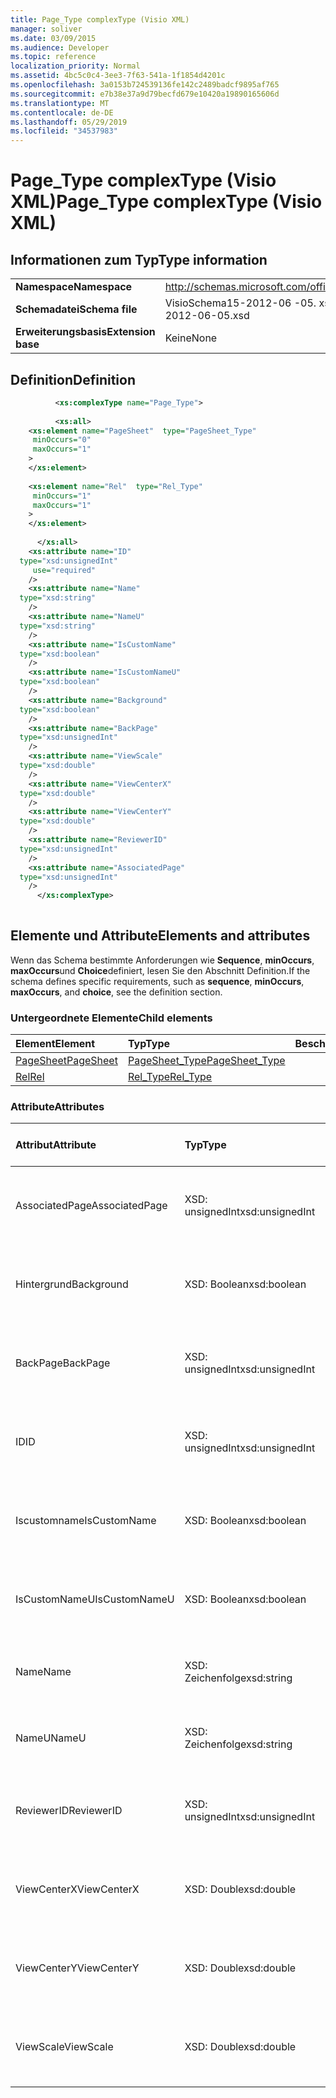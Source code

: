 ```yaml
---
title: Page_Type complexType (Visio XML)
manager: soliver
ms.date: 03/09/2015
ms.audience: Developer
ms.topic: reference
localization_priority: Normal
ms.assetid: 4bc5c0c4-3ee3-7f63-541a-1f1854d4201c
ms.openlocfilehash: 3a0153b724539136fe142c2489badcf9895af765
ms.sourcegitcommit: e7b38e37a9d79becfd679e10420a19890165606d
ms.translationtype: MT
ms.contentlocale: de-DE
ms.lasthandoff: 05/29/2019
ms.locfileid: "34537983"
---
```

# <a name="pagetype-complextype-visio-xml"></a><span data-ttu-id="2611b-102">Page_Type complexType (Visio XML)</span><span class="sxs-lookup"><span data-stu-id="2611b-102">Page_Type complexType (Visio XML)</span></span>

## <a name="type-information"></a><span data-ttu-id="2611b-103">Informationen zum Typ</span><span class="sxs-lookup"><span data-stu-id="2611b-103">Type information</span></span>

|||
|:-----|:-----|
|<span data-ttu-id="2611b-104">**Namespace**</span><span class="sxs-lookup"><span data-stu-id="2611b-104">**Namespace**</span></span> <br/> |http://schemas.microsoft.com/office/visio/2011/1/core  <br/> |
|<span data-ttu-id="2611b-105">**Schemadatei**</span><span class="sxs-lookup"><span data-stu-id="2611b-105">**Schema file**</span></span> <br/> |<span data-ttu-id="2611b-106">VisioSchema15-2012-06 -05. xsd</span><span class="sxs-lookup"><span data-stu-id="2611b-106">VisioSchema15-2012-06-05.xsd</span></span>  <br/> |
|<span data-ttu-id="2611b-107">**Erweiterungsbasis**</span><span class="sxs-lookup"><span data-stu-id="2611b-107">**Extension base**</span></span> <br/> |<span data-ttu-id="2611b-108">Keine</span><span class="sxs-lookup"><span data-stu-id="2611b-108">None</span></span>  <br/> |
   
## <a name="definition"></a><span data-ttu-id="2611b-109">Definition</span><span class="sxs-lookup"><span data-stu-id="2611b-109">Definition</span></span>

```XML
          <xs:complexType name="Page_Type">
          
          <xs:all>
    <xs:element name="PageSheet"  type="PageSheet_Type"
     minOccurs="0"
     maxOccurs="1"
    >
    </xs:element>
    
    <xs:element name="Rel"  type="Rel_Type"
     minOccurs="1"
     maxOccurs="1"
    >
    </xs:element>
    
      </xs:all>
    <xs:attribute name="ID"
  type="xsd:unsignedInt"
     use="required"
    />
    <xs:attribute name="Name"
  type="xsd:string"
    />
    <xs:attribute name="NameU"
  type="xsd:string"
    />
    <xs:attribute name="IsCustomName"
  type="xsd:boolean"
    />
    <xs:attribute name="IsCustomNameU"
  type="xsd:boolean"
    />
    <xs:attribute name="Background"
  type="xsd:boolean"
    />
    <xs:attribute name="BackPage"
  type="xsd:unsignedInt"
    />
    <xs:attribute name="ViewScale"
  type="xsd:double"
    />
    <xs:attribute name="ViewCenterX"
  type="xsd:double"
    />
    <xs:attribute name="ViewCenterY"
  type="xsd:double"
    />
    <xs:attribute name="ReviewerID"
  type="xsd:unsignedInt"
    />
    <xs:attribute name="AssociatedPage"
  type="xsd:unsignedInt"
    />
      </xs:complexType>
      
```

## <a name="elements-and-attributes"></a><span data-ttu-id="2611b-110">Elemente und Attribute</span><span class="sxs-lookup"><span data-stu-id="2611b-110">Elements and attributes</span></span>

<span data-ttu-id="2611b-111">Wenn das Schema bestimmte Anforderungen wie **Sequence**, **minOccurs**, **maxOccurs**und **Choice**definiert, lesen Sie den Abschnitt Definition.</span><span class="sxs-lookup"><span data-stu-id="2611b-111">If the schema defines specific requirements, such as **sequence**, **minOccurs**, **maxOccurs**, and **choice**, see the definition section.</span></span> 
  
### <a name="child-elements"></a><span data-ttu-id="2611b-112">Untergeordnete Elemente</span><span class="sxs-lookup"><span data-stu-id="2611b-112">Child elements</span></span>

|<span data-ttu-id="2611b-113">**Element**</span><span class="sxs-lookup"><span data-stu-id="2611b-113">**Element**</span></span>|<span data-ttu-id="2611b-114">**Typ**</span><span class="sxs-lookup"><span data-stu-id="2611b-114">**Type**</span></span>|<span data-ttu-id="2611b-115">**Beschreibung**</span><span class="sxs-lookup"><span data-stu-id="2611b-115">**Description**</span></span>|
|:-----|:-----|:-----|
|[<span data-ttu-id="2611b-116">PageSheet</span><span class="sxs-lookup"><span data-stu-id="2611b-116">PageSheet</span></span>](pagesheet-element-page_type-complextypevisio-xml.md) <br/> |[<span data-ttu-id="2611b-117">PageSheet_Type</span><span class="sxs-lookup"><span data-stu-id="2611b-117">PageSheet_Type</span></span>](pagesheet_type-complextypevisio-xml.md) <br/> ||
|[<span data-ttu-id="2611b-118">Rel</span><span class="sxs-lookup"><span data-stu-id="2611b-118">Rel</span></span>](rel-element-page_type-complextypevisio-xml.md) <br/> |[<span data-ttu-id="2611b-119">Rel_Type</span><span class="sxs-lookup"><span data-stu-id="2611b-119">Rel_Type</span></span>](rel_type-complextypevisio-xml.md) <br/> ||
   
### <a name="attributes"></a><span data-ttu-id="2611b-120">Attribute</span><span class="sxs-lookup"><span data-stu-id="2611b-120">Attributes</span></span>

|<span data-ttu-id="2611b-121">**Attribut**</span><span class="sxs-lookup"><span data-stu-id="2611b-121">**Attribute**</span></span>|<span data-ttu-id="2611b-122">**Typ**</span><span class="sxs-lookup"><span data-stu-id="2611b-122">**Type**</span></span>|<span data-ttu-id="2611b-123">**Erforderlich**</span><span class="sxs-lookup"><span data-stu-id="2611b-123">**Required**</span></span>|<span data-ttu-id="2611b-124">**Beschreibung**</span><span class="sxs-lookup"><span data-stu-id="2611b-124">**Description**</span></span>|<span data-ttu-id="2611b-125">**Mögliche Werte**</span><span class="sxs-lookup"><span data-stu-id="2611b-125">**Possible values**</span></span>|
|:-----|:-----|:-----|:-----|:-----|
|<span data-ttu-id="2611b-126">AssociatedPage</span><span class="sxs-lookup"><span data-stu-id="2611b-126">AssociatedPage</span></span>  <br/> |<span data-ttu-id="2611b-127">XSD: unsignedInt</span><span class="sxs-lookup"><span data-stu-id="2611b-127">xsd:unsignedInt</span></span>  <br/> |<span data-ttu-id="2611b-128">Optional</span><span class="sxs-lookup"><span data-stu-id="2611b-128">optional</span></span>  <br/> ||<span data-ttu-id="2611b-129">Werte des XSD: unsignedInt-Typs.</span><span class="sxs-lookup"><span data-stu-id="2611b-129">Values of the xsd:unsignedInt type.</span></span>  <br/> |
|<span data-ttu-id="2611b-130">Hintergrund</span><span class="sxs-lookup"><span data-stu-id="2611b-130">Background</span></span>  <br/> |<span data-ttu-id="2611b-131">XSD: Boolean</span><span class="sxs-lookup"><span data-stu-id="2611b-131">xsd:boolean</span></span>  <br/> |<span data-ttu-id="2611b-132">Optional</span><span class="sxs-lookup"><span data-stu-id="2611b-132">optional</span></span>  <br/> ||<span data-ttu-id="2611b-133">Werte des XSD: Boolean-Typs.</span><span class="sxs-lookup"><span data-stu-id="2611b-133">Values of the xsd:boolean type.</span></span>  <br/> |
|<span data-ttu-id="2611b-134">BackPage</span><span class="sxs-lookup"><span data-stu-id="2611b-134">BackPage</span></span>  <br/> |<span data-ttu-id="2611b-135">XSD: unsignedInt</span><span class="sxs-lookup"><span data-stu-id="2611b-135">xsd:unsignedInt</span></span>  <br/> |<span data-ttu-id="2611b-136">Optional</span><span class="sxs-lookup"><span data-stu-id="2611b-136">optional</span></span>  <br/> ||<span data-ttu-id="2611b-137">Werte des XSD: unsignedInt-Typs.</span><span class="sxs-lookup"><span data-stu-id="2611b-137">Values of the xsd:unsignedInt type.</span></span>  <br/> |
|<span data-ttu-id="2611b-138">ID</span><span class="sxs-lookup"><span data-stu-id="2611b-138">ID</span></span>  <br/> |<span data-ttu-id="2611b-139">XSD: unsignedInt</span><span class="sxs-lookup"><span data-stu-id="2611b-139">xsd:unsignedInt</span></span>  <br/> |<span data-ttu-id="2611b-140">erforderlich</span><span class="sxs-lookup"><span data-stu-id="2611b-140">required</span></span>  <br/> ||<span data-ttu-id="2611b-141">Werte des XSD: unsignedInt-Typs.</span><span class="sxs-lookup"><span data-stu-id="2611b-141">Values of the xsd:unsignedInt type.</span></span>  <br/> |
|<span data-ttu-id="2611b-142">Iscustomname</span><span class="sxs-lookup"><span data-stu-id="2611b-142">IsCustomName</span></span>  <br/> |<span data-ttu-id="2611b-143">XSD: Boolean</span><span class="sxs-lookup"><span data-stu-id="2611b-143">xsd:boolean</span></span>  <br/> |<span data-ttu-id="2611b-144">Optional</span><span class="sxs-lookup"><span data-stu-id="2611b-144">optional</span></span>  <br/> ||<span data-ttu-id="2611b-145">Werte des XSD: Boolean-Typs.</span><span class="sxs-lookup"><span data-stu-id="2611b-145">Values of the xsd:boolean type.</span></span>  <br/> |
|<span data-ttu-id="2611b-146">IsCustomNameU</span><span class="sxs-lookup"><span data-stu-id="2611b-146">IsCustomNameU</span></span>  <br/> |<span data-ttu-id="2611b-147">XSD: Boolean</span><span class="sxs-lookup"><span data-stu-id="2611b-147">xsd:boolean</span></span>  <br/> |<span data-ttu-id="2611b-148">Optional</span><span class="sxs-lookup"><span data-stu-id="2611b-148">optional</span></span>  <br/> ||<span data-ttu-id="2611b-149">Werte des XSD: Boolean-Typs.</span><span class="sxs-lookup"><span data-stu-id="2611b-149">Values of the xsd:boolean type.</span></span>  <br/> |
|<span data-ttu-id="2611b-150">Name</span><span class="sxs-lookup"><span data-stu-id="2611b-150">Name</span></span>  <br/> |<span data-ttu-id="2611b-151">XSD: Zeichenfolge</span><span class="sxs-lookup"><span data-stu-id="2611b-151">xsd:string</span></span>  <br/> |<span data-ttu-id="2611b-152">Optional</span><span class="sxs-lookup"><span data-stu-id="2611b-152">optional</span></span>  <br/> ||<span data-ttu-id="2611b-153">Werte des Typs XSD: String.</span><span class="sxs-lookup"><span data-stu-id="2611b-153">Values of the xsd:string type.</span></span>  <br/> |
|<span data-ttu-id="2611b-154">NameU</span><span class="sxs-lookup"><span data-stu-id="2611b-154">NameU</span></span>  <br/> |<span data-ttu-id="2611b-155">XSD: Zeichenfolge</span><span class="sxs-lookup"><span data-stu-id="2611b-155">xsd:string</span></span>  <br/> |<span data-ttu-id="2611b-156">Optional</span><span class="sxs-lookup"><span data-stu-id="2611b-156">optional</span></span>  <br/> ||<span data-ttu-id="2611b-157">Werte des Typs XSD: String.</span><span class="sxs-lookup"><span data-stu-id="2611b-157">Values of the xsd:string type.</span></span>  <br/> |
|<span data-ttu-id="2611b-158">ReviewerID</span><span class="sxs-lookup"><span data-stu-id="2611b-158">ReviewerID</span></span>  <br/> |<span data-ttu-id="2611b-159">XSD: unsignedInt</span><span class="sxs-lookup"><span data-stu-id="2611b-159">xsd:unsignedInt</span></span>  <br/> |<span data-ttu-id="2611b-160">Optional</span><span class="sxs-lookup"><span data-stu-id="2611b-160">optional</span></span>  <br/> ||<span data-ttu-id="2611b-161">Werte des XSD: unsignedInt-Typs.</span><span class="sxs-lookup"><span data-stu-id="2611b-161">Values of the xsd:unsignedInt type.</span></span>  <br/> |
|<span data-ttu-id="2611b-162">ViewCenterX</span><span class="sxs-lookup"><span data-stu-id="2611b-162">ViewCenterX</span></span>  <br/> |<span data-ttu-id="2611b-163">XSD: Double</span><span class="sxs-lookup"><span data-stu-id="2611b-163">xsd:double</span></span>  <br/> |<span data-ttu-id="2611b-164">Optional</span><span class="sxs-lookup"><span data-stu-id="2611b-164">optional</span></span>  <br/> ||<span data-ttu-id="2611b-165">Werte des Typs XSD: Double.</span><span class="sxs-lookup"><span data-stu-id="2611b-165">Values of the xsd:double type.</span></span>  <br/> |
|<span data-ttu-id="2611b-166">ViewCenterY</span><span class="sxs-lookup"><span data-stu-id="2611b-166">ViewCenterY</span></span>  <br/> |<span data-ttu-id="2611b-167">XSD: Double</span><span class="sxs-lookup"><span data-stu-id="2611b-167">xsd:double</span></span>  <br/> |<span data-ttu-id="2611b-168">Optional</span><span class="sxs-lookup"><span data-stu-id="2611b-168">optional</span></span>  <br/> ||<span data-ttu-id="2611b-169">Werte des Typs XSD: Double.</span><span class="sxs-lookup"><span data-stu-id="2611b-169">Values of the xsd:double type.</span></span>  <br/> |
|<span data-ttu-id="2611b-170">ViewScale</span><span class="sxs-lookup"><span data-stu-id="2611b-170">ViewScale</span></span>  <br/> |<span data-ttu-id="2611b-171">XSD: Double</span><span class="sxs-lookup"><span data-stu-id="2611b-171">xsd:double</span></span>  <br/> |<span data-ttu-id="2611b-172">Optional</span><span class="sxs-lookup"><span data-stu-id="2611b-172">optional</span></span>  <br/> ||<span data-ttu-id="2611b-173">Werte des Typs XSD: Double.</span><span class="sxs-lookup"><span data-stu-id="2611b-173">Values of the xsd:double type.</span></span>  <br/> |
   

